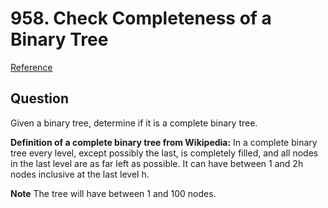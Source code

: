 # 958. Check Completeness of a Binary Tree
[Reference](https://leetcode.com/problems/check-completeness-of-a-binary-tree/)

## Question
Given a binary tree, determine if it is a complete binary tree.

**Definition of a complete binary tree from Wikipedia:**
In a complete binary tree every level, except possibly the last, is completely filled, and all nodes in the last level are as far left as possible. It can have between 1 and 2h nodes inclusive at the last level h.

**Note**
The tree will have between 1 and 100 nodes.